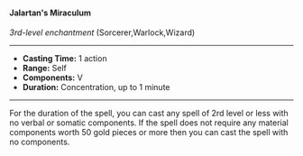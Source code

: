 #### Jalartan's Miraculum
*3rd-level enchantment* (Sorcerer,Warlock,Wizard)
___
- **Casting Time:** 1 action
- **Range:** Self
- **Components:** V
- **Duration:** Concentration, up to 1 minute
---
For the duration of the spell, you can cast any spell
of 2rd level or less with no verbal or somatic
components. If the spell does not require any
material components worth 50 gold pieces or more
then you can cast the spell with no components.

